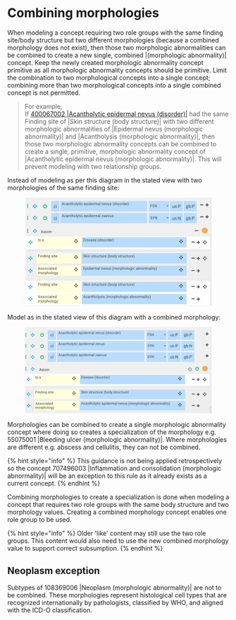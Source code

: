 # Combining morphologies

When modeling a concept requiring two role groups with the same finding site/body structure but two different morphologies (because a combined morphology does not exist), then those two morphologic abnormalities can be combined to create a new single, combined |(morphologic abnormality)| concept. Keep the newly created morphologic abnormality concept primitive as all morphologic abnormality concepts should be primitive. Limit the combination to two morphological concepts into a single concept; combining more than two morphological concepts into a single combined concept is not permitted.

> For example,\
> If [400067002 |Acantholytic epidermal nevus (disorder)|](http://snomed.info/id/400067002) had the same Finding site of |Skin structure (body structure)| with two different morphologic abnormalities of |Epidermal nevus (morphologic abnormality)| and |Acantholysis (morphologic abnormality)|, then those two morphologic abnormality concepts can be combined to create a single, primitive, morphologic abnormality concept of |Acantholytic epidermal nevus (morphologic abnormality)|. This will prevent modeling with two relationship groups.

Instead of modeling as per this diagram in the stated view with two morphologies of the same finding site:

<figure><img src="../../../../../.gitbook/assets/image (1) (1) (2).png" alt=""><figcaption></figcaption></figure>

Model as in the stated view of this diagram with a combined morphology:

<figure><img src="../../../../../.gitbook/assets/image (7) (1) (1) (1) (1).png" alt=""><figcaption></figcaption></figure>

Morphologies can be combined to create a single morphologic abnormality concept where doing so creates a specialization of the morphology e.g. 55075001 |Bleeding ulcer (morphologic abnormality)|. Where morphologies are different e.g. abscess and cellulitis, they can not be combined.

{% hint style="info" %}
This guidance is not being applied retrospectively so the concept 707496003 |Inflammation and consolidation (morphologic abnormality)| will be an exception to this rule as it already exists as a current concept.
{% endhint %}

Combining morphologies to create a specialization is done when modeling a concept that requires two role groups with the same body structure and two morphology values. Creating a combined morphology concept enables one role group to be used.

{% hint style="info" %}
Older 'like' content may still use the two role groups. This content would also need to use the new combined morphology value to support correct subsumption.
{% endhint %}

## Neoplasm exception

Subtypes of 108369006 |Neoplasm (morphologic abnormality)| are not to be combined. These morphologies represent histological cell types that are recognized internationally by pathologists, classified by WHO, and aligned with the ICD-O classification.
